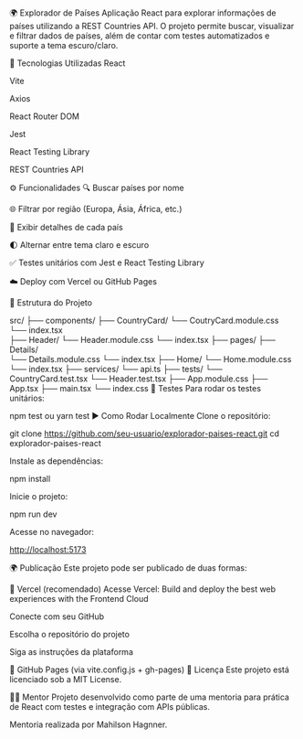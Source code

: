 🌍 Explorador de Países
Aplicação React para explorar informações de países utilizando a REST Countries API. O projeto permite buscar, visualizar e filtrar dados de países, além de contar com testes automatizados e suporte a tema escuro/claro.

🚀 Tecnologias Utilizadas
React

Vite

Axios

React Router DOM

Jest

React Testing Library

REST Countries API

⚙️ Funcionalidades
🔍 Buscar países por nome

🌐 Filtrar por região (Europa, Ásia, África, etc.)

🧾 Exibir detalhes de cada país

🌓 Alternar entre tema claro e escuro

✅ Testes unitários com Jest e React Testing Library

☁️ Deploy com Vercel ou GitHub Pages

📁 Estrutura do Projeto


src/
├── components/
     ├──  CountryCard/
	    └── CoutryCard.module.css
	    └── index.tsx	
     ├──  Header/
	    └── Header.module.css
	    └── index.tsx
├── pages/
	├── Details/	
		└── Details.module.css
		└── index.tsx
	├── Home/
		└── Home.module.css
		└── index.tsx
├── services/
	└── api.ts
├── tests/
	└── CountryCard.test.tsx
	└── Header.test.tsx
├── App.module.css
├── App.tsx
├── main.tsx
└── index.css
🧪 Testes
Para rodar os testes unitários:



npm test
ou
yarn test
▶️ Como Rodar Localmente
Clone o repositório:

git clone <https://github.com/seu-usuario/explorador-paises-react.git>  cd explorador-paises-react

Instale as dependências:

npm install

Inicie o projeto:

npm run dev

Acesse no navegador:

<http://localhost:5173>

🌍 Publicação
Este projeto pode ser publicado de duas formas:

🔹 Vercel (recomendado)
Acesse Vercel: Build and deploy the best web experiences with the Frontend Cloud

Conecte com seu GitHub

Escolha o repositório do projeto

Siga as instruções da plataforma

🔹 GitHub Pages (via vite.config.js + gh-pages)
📄 Licença
Este projeto está licenciado sob a MIT License.

🙋‍♂️ Mentor
Projeto desenvolvido como parte de uma mentoria para prática de React com testes e integração com APIs públicas.

Mentoria realizada por Mahilson Hagnner.